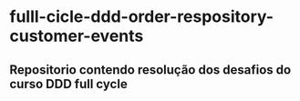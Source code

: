 # fulll-cicle-ddd-order-respository-customer-events

## Repositorio contendo resolução dos desafios do curso DDD full cycle
